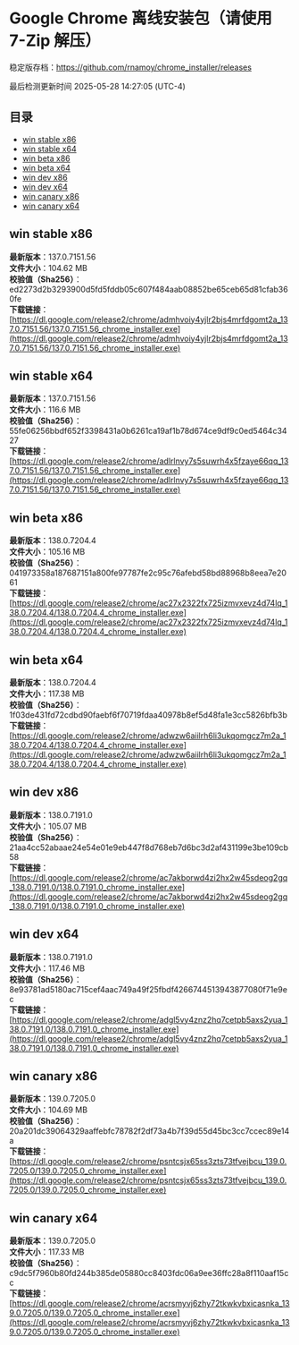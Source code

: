 # Google Chrome 离线安装包（请使用 7-Zip 解压）
稳定版存档：<https://github.com/rnamoy/chrome_installer/releases>

最后检测更新时间
2025-05-28 14:27:05 (UTC-4)


## 目录
* [win stable x86](https://github.com/rnamoy/chrome_installer?tab=readme-ov-file#win-stable-x86)
* [win stable x64](https://github.com/rnamoy/chrome_installer?tab=readme-ov-file#win-stable-x64)
* [win beta x86](https://github.com/rnamoy/chrome_installer?tab=readme-ov-file#win-beta-x86)
* [win beta x64](https://github.com/rnamoy/chrome_installer?tab=readme-ov-file#win-beta-x64)
* [win dev x86](https://github.com/rnamoy/chrome_installer?tab=readme-ov-file#win-dev-x86)
* [win dev x64](https://github.com/rnamoy/chrome_installer?tab=readme-ov-file#win-dev-x64)
* [win canary x86](https://github.com/rnamoy/chrome_installer?tab=readme-ov-file#win-canary-x86)
* [win canary x64](https://github.com/rnamoy/chrome_installer?tab=readme-ov-file#win-canary-x64)

## win stable x86
**最新版本**：137.0.7151.56  
**文件大小**：104.62 MB  
**校验值（Sha256）**：ed2273d2b3293900d5fd5fddb05c607f484aab08852be65ceb65d81cfab360fe  
**下载链接**：[https://dl.google.com/release2/chrome/admhvoiy4yjlr2bjs4mrfdgomt2a_137.0.7151.56/137.0.7151.56_chrome_installer.exe](https://dl.google.com/release2/chrome/admhvoiy4yjlr2bjs4mrfdgomt2a_137.0.7151.56/137.0.7151.56_chrome_installer.exe)  

## win stable x64
**最新版本**：137.0.7151.56  
**文件大小**：116.6 MB  
**校验值（Sha256）**：55fe06256bbdf652f3398431a0b6261ca19af1b78d674ce9df9c0ed5464c3427  
**下载链接**：[https://dl.google.com/release2/chrome/adlrlnvy7s5suwrh4x5fzaye66qq_137.0.7151.56/137.0.7151.56_chrome_installer.exe](https://dl.google.com/release2/chrome/adlrlnvy7s5suwrh4x5fzaye66qq_137.0.7151.56/137.0.7151.56_chrome_installer.exe)  

## win beta x86
**最新版本**：138.0.7204.4  
**文件大小**：105.16 MB  
**校验值（Sha256）**：041973358a187687151a800fe97787fe2c95c76afebd58bd88968b8eea7e2061  
**下载链接**：[https://dl.google.com/release2/chrome/ac27x2322fx725izmvxevz4d74lq_138.0.7204.4/138.0.7204.4_chrome_installer.exe](https://dl.google.com/release2/chrome/ac27x2322fx725izmvxevz4d74lq_138.0.7204.4/138.0.7204.4_chrome_installer.exe)  

## win beta x64
**最新版本**：138.0.7204.4  
**文件大小**：117.38 MB  
**校验值（Sha256）**：1f03de431fd72cdbd90faebf6f70719fdaa40978b8ef5d48fa1e3cc5826bfb3b  
**下载链接**：[https://dl.google.com/release2/chrome/adwzw6aiilrh6li3ukqomgcz7m2a_138.0.7204.4/138.0.7204.4_chrome_installer.exe](https://dl.google.com/release2/chrome/adwzw6aiilrh6li3ukqomgcz7m2a_138.0.7204.4/138.0.7204.4_chrome_installer.exe)  

## win dev x86
**最新版本**：138.0.7191.0  
**文件大小**：105.07 MB  
**校验值（Sha256）**：21aa4cc52abaae24e54e01e9eb447f8d768eb7d6bc3d2af431199e3be109cb58  
**下载链接**：[https://dl.google.com/release2/chrome/ac7akborwd4zi2hx2w45sdeog2gq_138.0.7191.0/138.0.7191.0_chrome_installer.exe](https://dl.google.com/release2/chrome/ac7akborwd4zi2hx2w45sdeog2gq_138.0.7191.0/138.0.7191.0_chrome_installer.exe)  

## win dev x64
**最新版本**：138.0.7191.0  
**文件大小**：117.46 MB  
**校验值（Sha256）**：8e93781ad5180ac715cef4aac749a49f25fbdf4266744513943877080f71e9ec  
**下载链接**：[https://dl.google.com/release2/chrome/adgl5vy4znz2hq7cetpb5axs2yua_138.0.7191.0/138.0.7191.0_chrome_installer.exe](https://dl.google.com/release2/chrome/adgl5vy4znz2hq7cetpb5axs2yua_138.0.7191.0/138.0.7191.0_chrome_installer.exe)  

## win canary x86
**最新版本**：139.0.7205.0  
**文件大小**：104.69 MB  
**校验值（Sha256）**：20a201dc39064329aaffebfc78782f2df73a4b7f39d55d45bc3cc7ccec89e14a  
**下载链接**：[https://dl.google.com/release2/chrome/psntcsjx65ss3zts73tfvejbcu_139.0.7205.0/139.0.7205.0_chrome_installer.exe](https://dl.google.com/release2/chrome/psntcsjx65ss3zts73tfvejbcu_139.0.7205.0/139.0.7205.0_chrome_installer.exe)  

## win canary x64
**最新版本**：139.0.7205.0  
**文件大小**：117.33 MB  
**校验值（Sha256）**：c9dc5f7960b80fd244b385de05880cc8403fdc06a9ee36ffc28a8f110aaf15cc  
**下载链接**：[https://dl.google.com/release2/chrome/acrsmyvj6zhy72tkwkvbxicasnka_139.0.7205.0/139.0.7205.0_chrome_installer.exe](https://dl.google.com/release2/chrome/acrsmyvj6zhy72tkwkvbxicasnka_139.0.7205.0/139.0.7205.0_chrome_installer.exe)  


